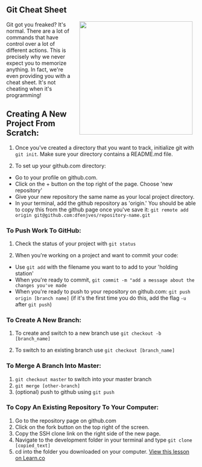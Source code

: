 ## Git Cheat Sheet

<img src="https://s3.amazonaws.com/after-school-assets/cheating.gif" width="300" align="right" hspace="10">

Git got you freaked? It's normal. There are a lot of commands that have control over a lot of different actions. This is precisely why we never expect you to memorize anything. In fact, we're even providing you with a cheat sheet. It's not cheating when it's programming!

## Creating A New Project From Scratch:

1. Once you've created a directory that you want to track, initialize git with `git init`. Make sure your directory contains a README.md file.

2. To set up your github.com directory:
  + Go to your profile on github.com.
  + Click on the + button on the top right of the page. Choose 'new repository'
  + Give your new repository the same name as your local project directory.
  + In your terminal, add the github repository as 'origin.' You should be able to copy this from the github page once you've save it: `git remote add origin git@github.com:dfenjves/repository-name.git`
  

### To Push Work To GitHub: 
1. Check the status of your project with `git status` 

2. When you're working on a project and want to commit your code:
  +  Use `git add` with the filename you want to to add to your 'holding station'
  + When you're ready to commit, `git commit -m "add a message about the changes you've made`
  + When you're ready to push to your repository on github.com: `git push origin [branch name]` (if it's the first time you do this, add the flag `-u` after `git push`)
  
### To Create A New Branch:
1. To create and switch to a new branch use `git checkout -b [branch_name]`

2. To switch to an existing branch use `git checkout [branch_name]`

### To Merge A Branch Into Master:
1. `git checkout master` to switch into your master branch
2. `git merge [other-branch]`
3. (optional) push to github using `git push`
  
### To Copy An Existing Repository To Your Computer:
1. Go to the repository page on github.com
2. Click on the fork button on the top right of the screen.
3. Copy the SSH clone link on the right side of the new page.
4. Navigate to the development folder in your terminal and type `git clone [copied_text]`
5. cd into the folder you downloaded on your computer.
<a href='https://learn.co/lessons/hs-git-cheat-sheet' data-visibility='hidden'>View this lesson on Learn.co</a>
